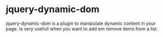 jquery-dynamic-dom
==================

jquery-dynamic-dom is a plugin to manipulate dynamic content in your page. Is very usefull when you want to add em remove items from a list.
